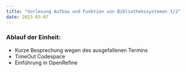 ```yaml
---
title: "Vorlesung Aufbau und Funktion von Bibliothekssystemen 1/2"
date: 2023-03-07
---
```


### Ablauf der Einheit:
-	Kurze Besprechung wegen des ausgefallenen Termins
-	TimeOut Codespace
-	Einführung in OpenRefine

